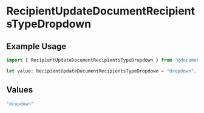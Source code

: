 # RecipientUpdateDocumentRecipientsTypeDropdown

## Example Usage

```typescript
import { RecipientUpdateDocumentRecipientsTypeDropdown } from "@documenso/sdk-typescript/models/operations";

let value: RecipientUpdateDocumentRecipientsTypeDropdown = "dropdown";
```

## Values

```typescript
"dropdown"
```